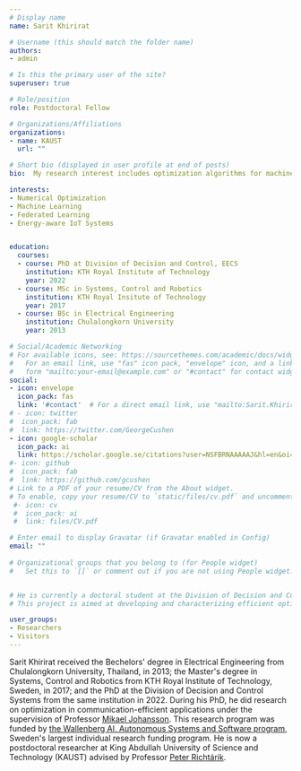 ```yaml
---
# Display name
name: Sarit Khirirat

# Username (this should match the folder name)
authors:
- admin

# Is this the primary user of the site?
superuser: true

# Role/position
role: Postdoctoral Fellow  

# Organizations/Affiliations
organizations:
- name: KAUST
  url: ""

# Short bio (displayed in user profile at end of posts)
bio:  My research interest includes optimization algorithms for machine learning and federated learning applications. 

interests:
- Numerical Optimization 
- Machine Learning 
- Federated Learning 
- Energy-aware IoT Systems 


education:
  courses:
  - course: PhD at Division of Decision and Control, EECS
    institution: KTH Royal Institute of Technology
    year: 2022
  - course: MSc in Systems, Control and Robotics
    institution: KTH Royal Insitute of Technology
    year: 2017
  - course: BSc in Electrical Engineering
    institution: Chulalongkorn University
    year: 2013

# Social/Academic Networking
# For available icons, see: https://sourcethemes.com/academic/docs/widgets/#icons
#   For an email link, use "fas" icon pack, "envelope" icon, and a link in the
#   form "mailto:your-email@example.com" or "#contact" for contact widget.
social:
- icon: envelope
  icon_pack: fas
  link: '#contact'  # For a direct email link, use "mailto:Sarit.Khirirat@mbzuai.ac.ae".
# - icon: twitter
#  icon_pack: fab
#  link: https://twitter.com/GeorgeCushen
- icon: google-scholar
  icon_pack: ai
  link: https://scholar.google.se/citations?user=NSFBRNAAAAAJ&hl=en&oi=ao
#- icon: github
#  icon_pack: fab
#  link: https://github.com/gcushen
# Link to a PDF of your resume/CV from the About widget.
# To enable, copy your resume/CV to `static/files/cv.pdf` and uncomment the lines below.  
 #- icon: cv
 #  icon_pack: ai
 #  link: files/CV.pdf

# Enter email to display Gravatar (if Gravatar enabled in Config)
email: ""
  
# Organizational groups that you belong to (for People widget)
#   Set this to `[]` or comment out if you are not using People widget.


# He is currently a doctoral student at the Division of Decision and Control Systems at KTH Royal Institute of Technology, funded by [the Wallenberg AI, Autonomous Systems and Software program](https://wasp-sweden.org/), Sweden's largest individual research program. His research project is Embedded optimization for real-time machine learning at the cluster of large-scale optimization and control, under the supervision of Professor [Mikael Johansson](https://people.kth.se/~mikaelj/).
# This project is aimed at developing and characterizing efficient optimization methods for machine learning and federated learning applications over big data. 

user_groups:
- Researchers
- Visitors
---
```


Sarit Khirirat received the Bechelors' degree in Electrical Engineering from Chulalongkorn University, Thailand, in 2013; the Master's degree in Systems, Control and Robotics from KTH Royal Institute of Technology, Sweden, in 2017; and the PhD at the Division of Decision and Control Systems from the same institution in 2022. During his PhD, he did research on optimization in communication-efficient applications under the supervision of Professor [Mikael Johansson](https://people.kth.se/~mikaelj/). This research program was funded by [the Wallenberg AI, Autonomous Systems and Software program](https://wasp-sweden.org/), Sweden's largest individual research funding program. He is now a postdoctoral researcher at King Abdullah University of Science and Technology (KAUST) advised by Professor [Peter Richtárik](https://richtarik.org/). 

